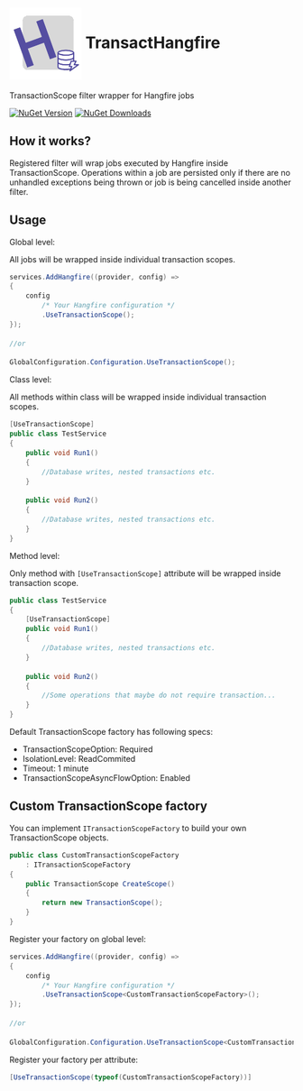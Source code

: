 # <img align="center" src="https://raw.githubusercontent.com/dalrankov/TransactHangfire/master/icon.png"/> TransactHangfire

TransactionScope filter wrapper for Hangfire jobs

<a href="https://www.nuget.org/packages/TransactHangfire"><img alt="NuGet Version" src="https://img.shields.io/nuget/v/TransactHangfire"></a>
<a href="https://www.nuget.org/packages/TransactHangfire"><img alt="NuGet Downloads" src="https://img.shields.io/nuget/dt/TransactHangfire"></a>

## How it works?

Registered filter will wrap jobs executed by Hangfire inside TransactionScope. Operations within a job are persisted only if there are no unhandled exceptions being thrown or job is being cancelled inside another filter.

## Usage

Global level:

All jobs will be wrapped inside individual transaction scopes.
````csharp
services.AddHangfire((provider, config) =>
{
    config
        /* Your Hangfire configuration */
        .UseTransactionScope();
});

//or

GlobalConfiguration.Configuration.UseTransactionScope();
````

Class level:

All methods within class will be wrapped inside individual transaction scopes.
````csharp
[UseTransactionScope]
public class TestService
{
    public void Run1()
    {
        //Database writes, nested transactions etc.
    }

    public void Run2()
    {
        //Database writes, nested transactions etc.
    }
}
````

Method level:

Only method with `[UseTransactionScope]` attribute will be wrapped inside transaction scope.
````csharp
public class TestService
{
    [UseTransactionScope]
    public void Run1()
    {
        //Database writes, nested transactions etc.
    }

    public void Run2()
    {
        //Some operations that maybe do not require transaction...
    }
}
````

Default TransactionScope factory has following specs:
- TransactionScopeOption: Required
- IsolationLevel: ReadCommited
- Timeout: 1 minute
- TransactionScopeAsyncFlowOption: Enabled

## Custom TransactionScope factory

You can implement `ITransactionScopeFactory` to build your own TransactionScope objects.

````csharp
public class CustomTransactionScopeFactory
    : ITransactionScopeFactory
{
    public TransactionScope CreateScope()
    {
        return new TransactionScope();
    }
}
````

Register your factory on global level:

````csharp
services.AddHangfire((provider, config) =>
{
    config
        /* Your Hangfire configuration */
        .UseTransactionScope<CustomTransactionScopeFactory>();
});

//or

GlobalConfiguration.Configuration.UseTransactionScope<CustomTransactionScopeFactory>();
````

Register your factory per attribute:

````csharp
[UseTransactionScope(typeof(CustomTransactionScopeFactory))]
````